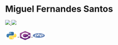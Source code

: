  # Miguel Fernandes Santos
 
 <div>
  <a href="https://github.com/MiguelFernandesSantos">
  <img height="180em" src="https://github-readme-stats.vercel.app/api?username=MiguelFernandesSantos&show_icons=true&theme=dark&include_all_commits=true&count_private=true"/>
  <img height="180em" src="https://github-readme-stats.vercel.app/api/top-langs/?username=MiguelFernandesSantos&layout=compact&langs_count=7&theme=dark"/>
</div>
  
<div style="display: inline_block"><br>
  <img align="center" alt="Miguel-Python" height="30" width="40" src="https://github.com/devicons/devicon/blob/master/icons/python/python-original.svg">
  <img align="center" alt="Miguel-Csharp" height="30" width="40" src="https://github.com/devicons/devicon/blob/master/icons/csharp/csharp-original.svg">
  <img align="center" alt="Miguel-Csharp" height="30" width="40" src="https://github.com/devicons/devicon/blob/master/icons/php/php-plain.svg">
 
</div>
